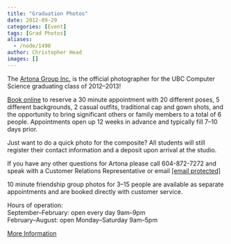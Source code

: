 ```yaml
---
title: "Graduation Photos"
date: 2012-09-29
categories: [Event]
tags: [Grad Photos]
aliases:
  - /node/1490
author: Christopher Head
images: []
---
```


The [Artona Group Inc.](http://artonagroup.com/) is the official photographer for the UBC Computer Science graduating class of 2012–2013!

[Book online](http://artonagroup.com/) to reserve a 30 minute appointment with 20 different poses, 5 different backgrounds, 2 casual outfits, traditional cap and gown shots, and the opportunity to bring significant others or family members to a total of 6 people. Appointments open up 12 weeks in advance and typically fill 7–10 days prior.

Just want to do a quick photo for the composite? All students will still register their contact information and a deposit upon arrival at the studio.

If you have any other questions for Artona please call 604-872-7272 and speak with a Customer Relations Representative or email [\[email protected\]](/cdn-cgi/l/email-protection#bddececffddccfc9d2d3dcdacfd2c8cd93ded2d0)

10 minute friendship group photos for 3–15 people are available as separate appointments and are booked directly with customer service.

Hours of operation: \
September–February: open every day 9am–9pm \
February–August: open Monday–Saturday 9am–5pm

[More Information](/files/20120928-artona.pdf)
